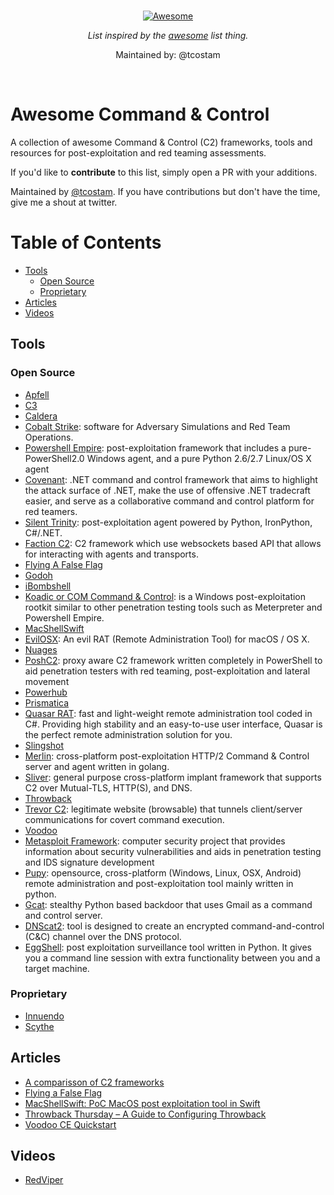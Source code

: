 <br/>
<div align="center">

[![Awesome](https://awesome.re/badge.svg)](https://awesome.re)

_List inspired by the [awesome](https://github.com/sindresorhus/awesome) list thing._

Maintained by: @tcostam
</div>
<br/>

# Awesome Command & Control

A collection of awesome Command &amp; Control (C2) frameworks, tools and resources for post-exploitation and red teaming assessments.

If you'd like to __contribute__ to this list, simply open a PR with your additions.

Maintained by [@tcostam](https://twitter.com/tcostam). If you have contributions but don't have the time, give me a shout at twitter.

Table of Contents
=================

   * [Tools](#tools)
      * [Open Source](#open-source)
      * [Proprietary](#proprietary)
   * [Articles](#articles)
   * [Videos](#videos)


## Tools

### Open Source

* [Apfell](https://docs.apfell.net/)
* [C3](https://labs.f-secure.com/tools/c3)
* [Caldera](https://github.com/mitre/caldera)
* [Cobalt Strike](https://www.cobaltstrike.com/): software for Adversary Simulations and Red Team Operations.
* [Powershell Empire](https://www.powershellempire.com/): post-exploitation framework that includes a pure-PowerShell2.0 Windows agent, and a pure Python 2.6/2.7 Linux/OS X agent
* [Covenant](https://github.com/cobbr/Covenant): .NET command and control framework that aims to highlight the attack surface of .NET, make the use of offensive .NET tradecraft easier, and serve as a collaborative command and control platform for red teamers.
* [Silent Trinity](https://github.com/byt3bl33d3r/SILENTTRINITY): post-exploitation agent powered by Python, IronPython, C#/.NET.
* [Faction C2](https://www.factionc2.com/): C2 framework which use websockets based API that allows for interacting with agents and transports.
* [Flying A False Flag](https://github.com/monoxgas/FlyingAFalseFlag)
* [Godoh](https://github.com/sensepost/goDoH)
* [iBombshell](https://github.com/ElevenPaths/ibombshell)
* [Koadic or COM Command & Control](https://github.com/zerosum0x0/koadic): is a Windows post-exploitation rootkit similar to other penetration testing tools such as Meterpreter and Powershell Empire.
* [MacShellSwift](https://github.com/cedowens/MacShellSwift/)
* [EvilOSX](https://github.com/Marten4n6/EvilOSX): An evil RAT (Remote Administration Tool) for macOS / OS X.
* [Nuages](https://github.com/p3nt4/Nuages)
* [PoshC2](https://github.com/nettitude/PoshC2): proxy aware C2 framework written completely in PowerShell to aid penetration testers with red teaming, post-exploitation and lateral movement
* [Powerhub](https://github.com/AdrianVollmer/PowerHub)
* [Prismatica](http://prismatica.io/)
* [Quasar RAT](https://github.com/quasar/Quasar): fast and light-weight remote administration tool coded in C#. Providing high stability and an easy-to-use user interface, Quasar is the perfect remote administration solution for you.
* [Slingshot](https://silentbreaksecurity.com/red-team-toolkit/slingshot/)
* [Merlin](https://github.com/Ne0nd0g/merlin): cross-platform post-exploitation HTTP/2 Command & Control server and agent written in golang.
* [Sliver](https://github.com/BishopFox/sliver): general purpose cross-platform implant framework that supports C2 over Mutual-TLS, HTTP(S), and DNS.
* [Throwback](https://github.com/silentbreaksec/Throwback)
* [Trevor C2](https://github.com/trustedsec/trevorc2): legitimate website (browsable) that tunnels client/server communications for covert command execution.
* [Voodoo](https://www.voodooops.com/)
* [Metasploit Framework](https://github.com/rapid7/metasploit-framework): computer security project that provides information about security vulnerabilities and aids in penetration testing and IDS signature development
* [Pupy](https://github.com/n1nj4sec/pupy): opensource, cross-platform (Windows, Linux, OSX, Android) remote administration and post-exploitation tool mainly written in python.
* [Gcat](https://github.com/byt3bl33d3r/gcat): stealthy Python based backdoor that uses Gmail as a command and control server.
* [DNScat2](https://github.com/iagox86/dnscat2): tool is designed to create an encrypted command-and-control (C&C) channel over the DNS protocol.
* [EggShell](https://github.com/neoneggplant/EggShell): post exploitation surveillance tool written in Python. It gives you a command line session with extra functionality between you and a target machine.

### Proprietary

* [Innuendo](https://www.immunityinc.com/products/innuendo/)
* [Scythe](https://www.scythe.io/platform)

## Articles

* [A comparisson of C2 frameworks](https://www.sans.org/cyber-security-summit/archives/file/summit-archive-1574188899.pdf)
* [Flying a False Flag](https://i.blackhat.com/USA-19/Wednesday/\us-19-Landers-Flying-A-False-Flag-Advanced-C2-Trust-Conflicts-And-Domain-Takeover.pdf)
* [MacShellSwift: PoC MacOS post exploitation tool in Swift](https://securityonline.info/macshellswift-poc-macos-post-exploitation-tool-in-swift/)
* [Throwback Thursday – A Guide to Configuring Throwback](https://silentbreaksecurity.com/throwback-thursday-a-guide-to-configuring-throwback/)
* [Voodoo CE Quickstart](https://medium.com/stage-2-security/voodoo-ce-quickstart-ba77eb37eda5)

## Videos

* [RedViper](https://www.youtube.com/watch?v=rk4EMhq30-M)
